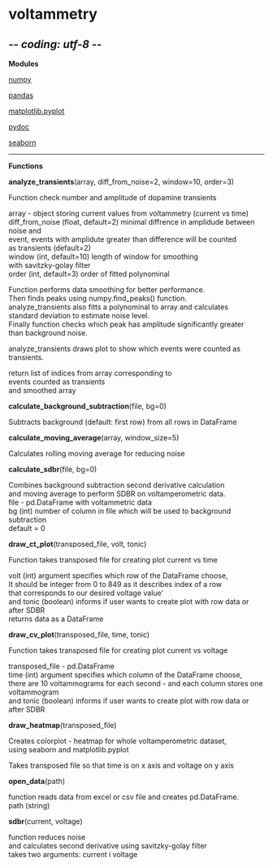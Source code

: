   
# **voltammetry**



## -*- coding: utf-8 -*-

  
**Modules**

[numpy](https://numpy.org/doc/stable/)   

[pandas](https://pandas.pydata.org/docs/)  

[matplotlib.pyplot](https://matplotlib.org/stable/tutorials/pyplot.html)    

[pydoc](https://docs.python.org/3/library/pydoc.html)  

[seaborn](https://seaborn.pydata.org/)  

---

  
**Functions**

**analyze_transients**(array, diff_from_noise=2, window=10, order=3)

Function check number and amplitude of dopamine transients  
  
array - object storing current values from voltammetry (current vs time)  
diff_from_noise (float, default=2) minimal diffrence in amplidude between noise and  
event, events with amplidute greater than difference will be counted  
as transients (default=2)  
window (int, default=10) length of window for smoothing  
with savitzky-golay filter  
order (int, default=3) order of fitted polynominal  
  
Function performs data smoothing for better performance.  
Then finds peaks using numpy.find_peaks() function.  
analyze_transients also fitts a polynominal to array and calculates  
standard deviation to estimate noise level.  
Finally function checks which peak has amplitude significantly greater  
than background noise.  
  
analyze_transients draws plot to show which events were counted as transients.  
  
return list of indices from array corresponding to  
events counted as transients  
and smoothed array

**calculate_background_subtraction**(file, bg=0)

Subtracts background (default: first row) from all rows in DataFrame

**calculate_moving_average**(array, window_size=5)

Calculates rolling moving average for reducing noise

**calculate_sdbr**(file, bg=0)

Combines background subtraction second derivative calculation  
and moving average to perform SDBR on voltamperometric data.  
file - pd.DataFrame with voltammetric data  
bg (int) number of column in file which will be used to background subtraction  
default = 0

**draw_ct_plot**(transposed_file, volt, tonic)

Function takes transposed file for creating plot current vs time  
  
volt (int) argument specifies which row of the DataFrame choose,  
It should be integer from 0 to 849 as it describes index of a row  
that corresponds to our desired voltage value'  
and tonic (boolean) informs if user wants to create plot with row data or after SDBR  
returns data as a DataFrame

**draw_cv_plot**(transposed_file, time, tonic)

Function takes transposed file for creating plot current vs voltage  
  
transposed_file - pd.DataFrame  
time (int) argument specifies which column of the DataFrame choose,  
there are 10 voltammograms for each second - and each column stores one voltammogram  
and tonic (boolean) informs if user wants to create plot with row data or after SDBR

**draw_heatmap**(transposed_file)

Creates colorplot - heatmap for whole voltamperometric dataset,  
using seaborn and matplotlib.pyplot  
  
Takes transposed file so that time is on x axis and voltage on y axis

**open_data**(path)

function reads data from excel or csv file and creates pd.DataFrame.  
path (string)

**sdbr**(current, voltage)

function reduces noise  
and calculates second derivative using savitzky-golay filter  
takes two arguments: current i voltage
